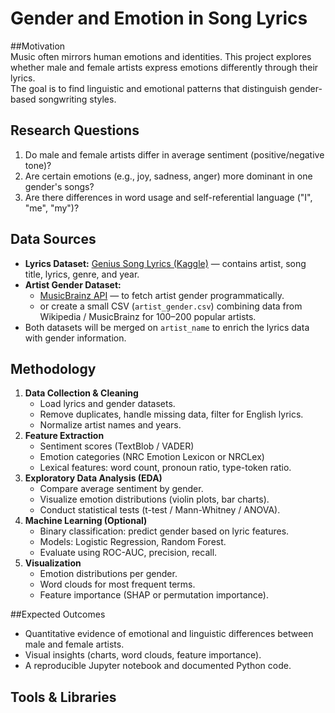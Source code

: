 # Gender and Emotion in Song Lyrics

##Motivation    
Music often mirrors human emotions and identities. This project explores whether male and female artists express emotions differently through their lyrics.  
The goal is to find linguistic and emotional patterns that distinguish gender-based songwriting styles.

## Research Questions
1. Do male and female artists differ in average sentiment (positive/negative tone)?
2. Are certain emotions (e.g., joy, sadness, anger) more dominant in one gender's songs?
3. Are there differences in word usage and self-referential language ("I", "me", "my")?

## Data Sources
- **Lyrics Dataset:** [Genius Song Lyrics (Kaggle)](https://www.kaggle.com/datasets/alik05/songlyrics) — contains artist, song title, lyrics, genre, and year.  
- **Artist Gender Dataset:** 
  - [MusicBrainz API](https://musicbrainz.org/doc/MusicBrainz_API) — to fetch artist gender programmatically.  
  - or create a small CSV (`artist_gender.csv`) combining data from Wikipedia / MusicBrainz for 100–200 popular artists.
- Both datasets will be merged on `artist_name` to enrich the lyrics data with gender information.

## Methodology
1. **Data Collection & Cleaning**
   - Load lyrics and gender datasets.
   - Remove duplicates, handle missing data, filter for English lyrics.
   - Normalize artist names and years.
2. **Feature Extraction**
   - Sentiment scores (TextBlob / VADER)
   - Emotion categories (NRC Emotion Lexicon or NRCLex)
   - Lexical features: word count, pronoun ratio, type-token ratio.
3. **Exploratory Data Analysis (EDA)**
   - Compare average sentiment by gender.
   - Visualize emotion distributions (violin plots, bar charts).
   - Conduct statistical tests (t-test / Mann-Whitney / ANOVA).
4. **Machine Learning (Optional)**
   - Binary classification: predict gender based on lyric features.
   - Models: Logistic Regression, Random Forest.
   - Evaluate using ROC-AUC, precision, recall.
5. **Visualization**
   - Emotion distributions per gender.
   - Word clouds for most frequent terms.
   - Feature importance (SHAP or permutation importance).

##Expected Outcomes
- Quantitative evidence of emotional and linguistic differences between male and female artists.  
- Visual insights (charts, word clouds, feature importance).  
- A reproducible Jupyter notebook and documented Python code.

## Tools & Libraries
